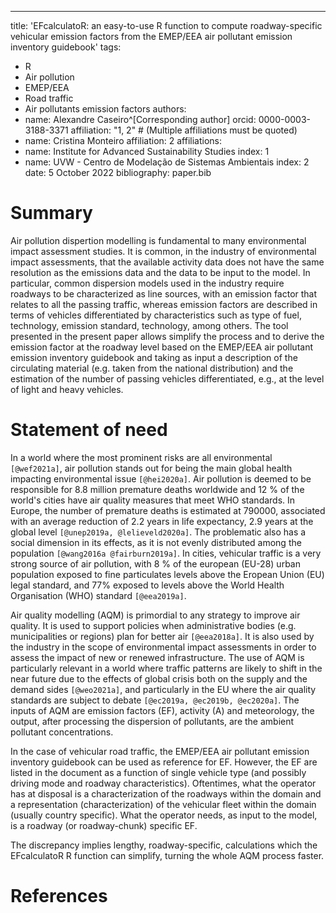 ---
title: 'EFcalculatoR: an easy-to-use R function to compute roadway-specific vehicular emission factors from the EMEP/EEA air pollutant emission inventory guidebook'
tags:
  - R
  - Air pollution
  - EMEP/EEA
  - Road traffic
  - Air pollutants emission factors
authors:
  - name: Alexandre Caseiro^[Corresponding author]
    orcid: 0000-0003-3188-3371
    affiliation: "1, 2" # (Multiple affiliations must be quoted)
  - name: Cristina Monteiro
    affiliation: 2
affiliations:
  - name: Institute for Advanced Sustainability Studies
    index: 1
  - name: UVW - Centro de Modelação de Sistemas Ambientais
    index: 2
date: 5 October 2022
bibliography: paper.bib

# Summary
Air pollution dispertion modelling is fundamental to many environmental impact assessment studies.
It is common, in the industry of environmental impact assessments, that the available activity data does not have the same resolution as the emissions data and the data to be input to the model.
In particular, common dispersion models used in the industry require roadways to be characterized as line sources, with an emission factor that relates to all the passing traffic, whereas emission factors are described in terms of vehicles differentiated by characteristics such as type of fuel, technology, emission standard, technology, among others.
The tool presented in the present paper allows simplify the process and to derive the emission factor at the roadway level based on the EMEP/EEA air pollutant emission inventory guidebook and taking as input a description of the circulating material (e.g. taken from the national distribution) and the estimation of the number of passing vehicles differentiated, e.g., at the level of light and heavy vehicles.


# Statement of need

In a world where the most prominent risks are all environmental `[@wef2021a]`, air pollution stands out for being the main global health impacting environmental issue `[@hei2020a]`.
Air pollution is deemed to be responsible for 8.8 million premature deaths worldwide and 12 \% of the world's cities have air quality measures that meet WHO standards.
In Europe, the number of premature deaths is estimated at 790000, associated with an average reduction of 2.2 years in life expectancy, 2.9 years at the global level `[@unep2019a, @lelieveld2020a]`.
The problematic also has a social dimension in its effects, as it is not evenly distributed among the population `[@wang2016a @fairburn2019a]`.
In cities, vehicular traffic is a very strong source of air pollution, with 8 % of the european (EU-28) urban population exposed to fine particulates levels above the Eropean Union (EU) legal standard, and 77% exposed to levels above the World Health Organisation (WHO) standard `[@eea2019a]`.

Air quality modelling (AQM) is primordial to any strategy to improve air quality.
It is used to support policies when administrative bodies (e.g. municipalities or regions) plan for better air `[@eea2018a]`.
It is also used by the industry in the scope of environmental impact assessments in order to assess the impact of new or renewed infrastructure.
The use of AQM is particularly relevant in a world where traffic patterns are likely to shift in the near future due to the effects of global crisis both on the supply and the demand sides `[@weo2021a]`, and particularly in the EU where the air quality standards are subject to debate `[@ec2019a, @ec2019b, @ec2020a]`.
The inputs of AQM are emission factors (EF), activity (A) and meteorology, the output, after processing the dispersion of pollutants, are the ambient pollutant concentrations.

In the case of vehicular road traffic, the EMEP/EEA air pollutant emission inventory guidebook can be used as reference for EF.
However, the EF are listed in the document as a function of single vehicle type (and possibly driving mode and roadway characteristics).
Oftentimes, what the operator has at disposal is a characterization of the roadways within the domain and a representation (characterization) of the vehicular fleet within the domain (usually country specific).
What the operator needs, as input to the model, is a roadway (or roadway-chunk) specific EF.

The discrepancy implies lengthy, roadway-specific, calculations which the EFcalculatoR R function can simplify, turning the whole AQM process faster.

# References
